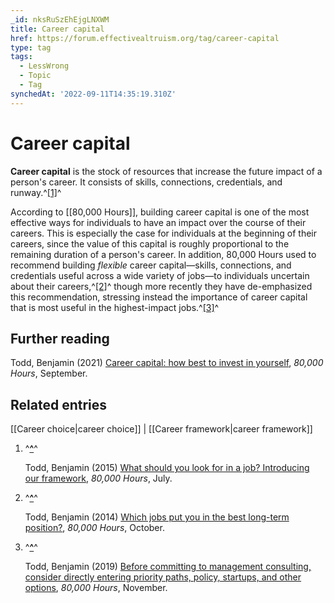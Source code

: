 ```yaml
---
_id: nksRuSzEhEjgLNXWM
title: Career capital
href: https://forum.effectivealtruism.org/tag/career-capital
type: tag
tags:
  - LessWrong
  - Topic
  - Tag
synchedAt: '2022-09-11T14:35:19.310Z'
---
```

# Career capital

**Career capital** is the stock of resources that increase the future impact of a person's career. It consists of skills, connections, credentials, and runway.^[\[1\]](#fnff5421zl5s)^

According to [[80,000 Hours]], building career capital is one of the most effective ways for individuals to have an impact over the course of their careers. This is especially the case for individuals at the beginning of their careers, since the value of this capital is roughly proportional to the remaining duration of a person's career. In addition, 80,000 Hours used to recommend building *flexible* career capital—skills, connections, and credentials useful across a wide variety of jobs—to individuals uncertain about their careers,^[\[2\]](#fn1ckuzmcoubl)^ though more recently they have de-emphasized this recommendation, stressing instead the importance of career capital that is most useful in the highest-impact jobs.^[\[3\]](#fn7g5a22p7d5l)^

Further reading
---------------

Todd, Benjamin (2021) [Career capital: how best to invest in yourself](https://80000hours.org/articles/career-capital/), *80,000 Hours*, September.

Related entries
---------------

[[Career choice|career choice]] | [[Career framework|career framework]]

1.  ^**[^](#fnrefff5421zl5s)**^
    
    Todd, Benjamin (2015) [What should you look for in a job? Introducing our framework](https://80000hours.org/articles/framework/), *80,000 Hours*, July.
    
2.  ^**[^](#fnref1ckuzmcoubl)**^
    
    Todd, Benjamin (2014) [Which jobs put you in the best long-term position?](https://80000hours.org/career-guide/career-capital/), *80,000 Hours*, October.
    
3.  ^**[^](#fnref7g5a22p7d5l)**^
    
    Todd, Benjamin (2019) [Before committing to management consulting, consider directly entering priority paths, policy, startups, and other options](https://80000hours.org/articles/alternatives-to-consulting/), *80,000 Hours*, November.